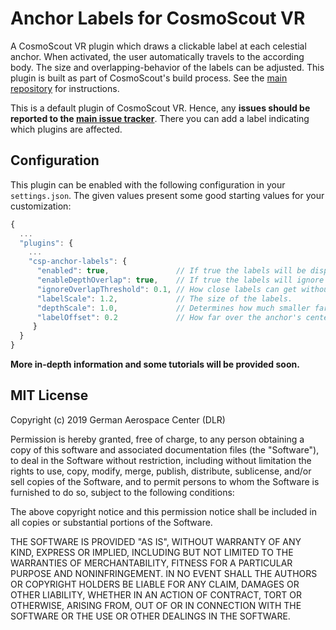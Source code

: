 # Anchor Labels for CosmoScout VR

A CosmoScout VR plugin which draws a clickable label at each celestial anchor. When activated, the user automatically travels to the according body. The size and overlapping-behavior of the labels can be adjusted. This plugin is built as part of CosmoScout's build process. See the [main repository](https://github.com/cosmoscout/cosmoscout-vr) for instructions.

This is a default plugin of CosmoScout VR. Hence, any **issues should be reported to the [main issue tracker](https://github.com/cosmoscout/cosmoscout-vr/issues)**. There you can add a label indicating which plugins are affected.

## Configuration

This plugin can be enabled with the following configuration in your `settings.json`.
The given values present some good starting values for your customization:

```javascript
{
  ...
  "plugins": {
    ...
    "csp-anchor-labels": {
      "enabled": true,               // If true the labels will be displayed at startup.
      "enableDepthOverlap": true,    // If true the labels will ignore depth for collision.
      "ignoreOverlapThreshold": 0.1, // How close labels can get without one being disabled.
      "labelScale": 1.2,             // The size of the labels.
      "depthScale": 1.0,             // Determines how much smaller far away labels are.
      "labelOffset": 0.2             // How far over the anchor's center the label is placed.
     }
  }
}
```

**More in-depth information and some tutorials will be provided soon.**

## MIT License

Copyright (c) 2019 German Aerospace Center (DLR)

Permission is hereby granted, free of charge, to any person obtaining a copy
of this software and associated documentation files (the "Software"), to deal
in the Software without restriction, including without limitation the rights
to use, copy, modify, merge, publish, distribute, sublicense, and/or sell
copies of the Software, and to permit persons to whom the Software is
furnished to do so, subject to the following conditions:

The above copyright notice and this permission notice shall be included in all
copies or substantial portions of the Software.

THE SOFTWARE IS PROVIDED "AS IS", WITHOUT WARRANTY OF ANY KIND, EXPRESS OR
IMPLIED, INCLUDING BUT NOT LIMITED TO THE WARRANTIES OF MERCHANTABILITY,
FITNESS FOR A PARTICULAR PURPOSE AND NONINFRINGEMENT. IN NO EVENT SHALL THE
AUTHORS OR COPYRIGHT HOLDERS BE LIABLE FOR ANY CLAIM, DAMAGES OR OTHER
LIABILITY, WHETHER IN AN ACTION OF CONTRACT, TORT OR OTHERWISE, ARISING FROM,
OUT OF OR IN CONNECTION WITH THE SOFTWARE OR THE USE OR OTHER DEALINGS IN THE
SOFTWARE.
